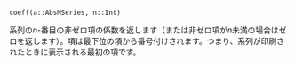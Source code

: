 ```
coeff(a::AbsMSeries, n::Int)
```

系列の$n$-番目の非ゼロ項の係数を返します（または非ゼロ項が$n$未満の場合はゼロを返します）。項は最下位の項から番号付けされます。つまり、系列が印刷されたときに表示される最初の項です。
